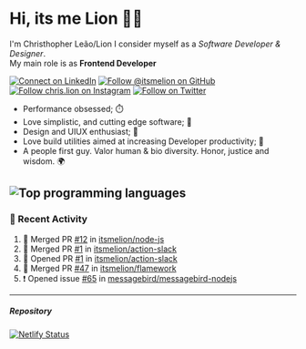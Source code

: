 # Hi, its me Lion 👋🦁

I'm Christhopher Leão/Lion
I consider myself as a _Software Developer & Designer_.<br/>My main role is as <b>Frontend Developer</b>
<br />

[![Connect on LinkedIn](https://img.shields.io/badge/--linkedin?label=LinkedIn&logo=LinkedIn&style=social)](https://www.linkedin.com/in/chrislion)
[![Follow @itsmelion on GitHub](https://img.shields.io/github/followers/itsmelion?label=follow%20%40itsmeLion&style=social)](https://github.com/itsmelion)
[![Follow chris.lion on Instagram](https://img.shields.io/badge/--instagram?label=@chris.lion&logo=Instagram&style=social)](https://instagram.com/chris.lion)
[![Follow on Twitter](https://img.shields.io/badge/--twitter?label=@ChrisLion_me&logo=Twitter&style=social)](https://twitter.com/chrislion_me)

- Performance obsessed; ⏱️
- Love simplistic, and cutting edge software; 📆
- Design and UIUX enthusiast; 🎨
- Love build utilities aimed at increasing Developer productivity; 🧰
- A people first guy. Valor human & bio diversity. Honor, justice and wisdom. 🌍

![Top programming languages](https://github-readme-stats.vercel.app/api/top-langs/?username=itsmelion&hide=php)
---
### 📰 Recent Activity

<!--START_SECTION:activity-->
1. 🎉 Merged PR [#12](https://github.com//itsmelion/node-js/pull/12) in [itsmelion/node-js](https://github.com//itsmelion/node-js)
2. 🎉 Merged PR [#1](https://github.com//itsmelion/action-slack/pull/1) in [itsmelion/action-slack](https://github.com//itsmelion/action-slack)
3. 💪 Opened PR [#1](https://github.com//itsmelion/action-slack/pull/1) in [itsmelion/action-slack](https://github.com//itsmelion/action-slack)
4. 🎉 Merged PR [#47](https://github.com//itsmelion/flamework/pull/47) in [itsmelion/flamework](https://github.com//itsmelion/flamework)
5. ❗️ Opened issue [#65](https://github.com//messagebird/messagebird-nodejs/issues/65) in [messagebird/messagebird-nodejs](https://github.com//messagebird/messagebird-nodejs)
<!--END_SECTION:activity-->

___

##### Repository
[![Netlify Status](https://api.netlify.com/api/v1/badges/9e2e6136-1ab9-42fc-8d4e-188512d5d841/deploy-status)](https://app.netlify.com/sites/lion-portfolio/deploys)
